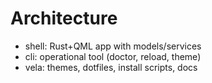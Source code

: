 # Architecture
- shell: Rust+QML app with models/services
- cli: operational tool (doctor, reload, theme)
- vela: themes, dotfiles, install scripts, docs
